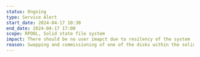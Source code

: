 ```yaml
---
status: Ongoing
type: Service Alert
start_date: 2024-04-17 10:30 
end_date: 2024-04-17 17:00 
scope: RPOOL, Solid state file system
impact: There should be no user imapct due to resilency of the system  
reason: Swapping and commissioning of one of the disks within the solid state file system
---
```

